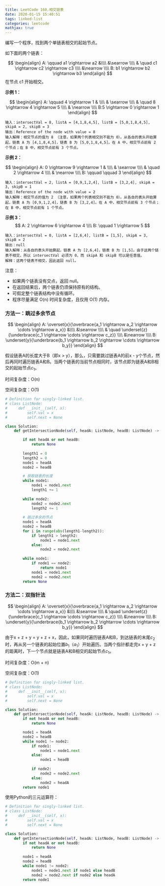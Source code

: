 ```yaml
---
title: LeetCode 160.相交链表
date: 2020-01-15 15:40:51
tags: linked-list
categories: leetcode
mathjax: true
---
```


编写一个程序，找到两个单链表相交的起始节点。

<!--more-->

如下面的两个链表：

$$
\begin{align}
A: \qquad  a1 \rightarrow a2 &\\\\
						&\searrow \\\\
						& \quad c1 \rightarrow c2 \rightarrow c3 \\\\
						&\nearrow \\\\
B: b1 \rightarrow b2 \rightarrow b3
\end{align}
$$
在节点 c1 开始相交。

**示例 1：**

$$
\begin{align}
A: \qquad 4 \rightarrow 1 & \\\\
												 & \searrow \\\\
												 & \quad 8 \rightarrow 4 \rightarrow 5 \\\\
												 & \nearrow \\\\
B:5 \rightarrow 0 \rightarrow 1
\end{align}
$$

```
输入：intersectVal = 8, listA = [4,1,8,4,5], listB = [5,0,1,8,4,5], skipA = 2, skipB = 3
输出：Reference of the node with value = 8
输入解释：相交节点的值为 8 （注意，如果两个列表相交则不能为 0）。从各自的表头开始算起，链表 A 为 [4,1,8,4,5]，链表 B 为 [5,0,1,8,4,5]。在 A 中，相交节点前有 2 个节点；在 B 中，相交节点前有 3 个节点。
```

**示例 2：**

$$
\begin{align}
A: 0 \rightarrow 9 \rightarrow 1 & \\\\
                                 & \searrow \\\\
                                 & \quad 2 \rightarrow 4 \\\\
                                 & \nearrow \\\\
B: \qquad  \qquad 3
\end{align}
$$

```
输入：intersectVal = 2, listA = [0,9,1,2,4], listB = [3,2,4], skipA = 3, skipB = 1
输出：Reference of the node with value = 2
输入解释：相交节点的值为 2 （注意，如果两个列表相交则不能为 0）。从各自的表头开始算起，链表 A 为 [0,9,1,2,4]，链表 B 为 [3,2,4]。在 A 中，相交节点前有 3 个节点；在 B 中，相交节点前有 1 个节点。
```

**示例 3：**
$$
A: 2 \rightarrow 6 \rightarrow 4 \\\\
B: \qquad 1 \rightarrow 5
$$

```
输入：intersectVal = 0, listA = [2,6,4], listB = [1,5], skipA = 3, skipB = 2
输出：null
输入解释：从各自的表头开始算起，链表 A 为 [2,6,4]，链表 B 为 [1,5]。由于这两个链表不相交，所以 intersectVal 必须为 0，而 skipA 和 skipB 可以是任意值。
解释：这两个链表不相交，因此返回 null。
```

注意：

* 如果两个链表没有交点，返回 null。
* 在返回结果后，两个链表仍须保持原有的结构。
* 可假定整个链表结构中没有循环。
* 程序尽量满足 O(n) 时间复杂度，且仅用 O(1) 内存。

### 方法一：跳过多余节点

$$
\begin{align}
A: \overset{x}{\overbrace{a_1 \rightarrow a_2 \rightarrow \cdots \rightarrow a_x}} &\\\\
						&\searrow \\\\
						& \quad \underset{z}{\underbrace{c_1 \rightarrow \cdots \rightarrow c_z}} \\\\
						&\nearrow \\\\
B: \underset{y}{\underbrace{b_1 \rightarrow b_2 \rightarrow \cdots \rightarrow b_y}}
\end{align}
$$

假设链表A的长度大于B（即x > y），那么，只需要跳过链表A的前x - y个节点，然后再同时遍历链表A和B。当两个链表的当前节点相同时，该节点即为链表A和B相交的起始节点$c_1$。

时间复杂度：O(n)

空间复杂度：O(1)

```python
# Definition for singly-linked list.
# class ListNode:
#     def __init__(self, x):
#         self.val = x
#         self.next = None

class Solution:
    def getIntersectionNode(self, headA: ListNode, headB: ListNode) -> ListNode:

        if not headA or not headB:
            return None
        
        length1 = 0
        length2 = 0
        node1 = headA
        node2 = headB

        # 获取链表的长度
        while node1:
            node1 = node1.next
            length1 += 1
        
        while node2:
            node2 = node2.next
            length2 += 1
        
        # 跳过多余的节点
        node1 = headA
        node2 = headB
        for i in range(abs(length1-length2)):
            if length1 > length2:
                node1 = node1.next
            else:
                node2 = node2.next
        
        while node1:
            if node1 == node2:
                return node1
            node1 = node1.next
            node2 = node2.next
        return None
```

### 方法二：双指针法

$$
\begin{align}
A: \overset{x}{\overbrace{a_1 \rightarrow a_2 \rightarrow \cdots \rightarrow a_x}} &\\\\
						&\searrow \\\\
						& \quad \underset{z}{\underbrace{c_1 \rightarrow \cdots \rightarrow c_z}} \\\\
						&\nearrow \\\\
B: \underset{y}{\underbrace{b_1 \rightarrow b_2 \rightarrow \cdots \rightarrow b_y}}
\end{align}
$$

由于x + z + y = y + z + x，因此，如果同时遍历链表A和B，到达链表的末尾$c_2$时，再从另一个链表的起始位置$b_1$（$a_1$）开始遍历。当两个指针都走完x + y + z的距离时，下一个节点就是链表A和B相交的起始节点$c_1$。

时间复杂度：O(m + n)

空间复杂度：O(1)

```python
# Definition for singly-linked list.
# class ListNode:
#     def __init__(self, x):
#         self.val = x
#         self.next = None

class Solution:
    def getIntersectionNode(self, headA: ListNode, headB: ListNode) -> ListNode:
        if not headA or not headB:
            return None

        node1 = headA
        node2 = headB
        while node1 != node2:
            if node1:
                node1 = node1.next
            else:
                node1 = headB
            
            if node2:
                node2 = node2.next
            else:
                node2 = headA
        return node1
```

使用Python的三元运算符：

```python
# Definition for singly-linked list.
# class ListNode:
#     def __init__(self, x):
#         self.val = x
#         self.next = None

class Solution:
    def getIntersectionNode(self, headA: ListNode, headB: ListNode) -> ListNode:
        if not headA or not headB:
            return None
        
        node1 = headA
        node2 = headB
        while node1 != node2:
            node1 = node1.next if node1 else headB
            node2 = node2.next if node2 else headA  
        return node1
```

